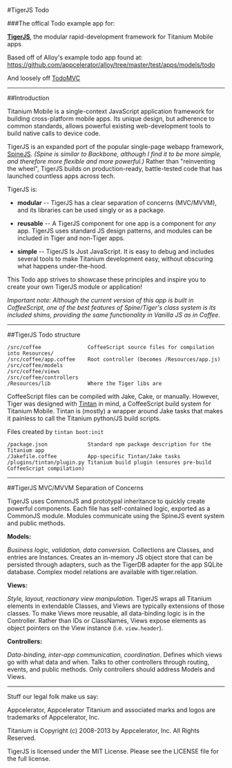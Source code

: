 #TigerJS Todo

###The offical Todo example app for:

[**TigerJS**](https://github.com/doublerebel/tiger), the modular rapid-development framework for Titanium Mobile apps

Based off of Alloy's example todo app found at:
https://github.com/appcelerator/alloy/tree/master/test/apps/models/todo

And loosely off [TodoMVC](https://github.com/addyosmani/todomvc)

---------------------------------
##Introduction

Titanium Mobile is a single-context JavaScript application framework for building cross-platform mobile apps.  Its unique design, but adherence to common standards, allows powerful existing web-development tools to build native calls to device code.

TigerJS is an expanded port of the popular single-page webapp framework, [SpineJS](https://github.com/spine/spine).  *(Spine is similar to Backbone, although I find it to be more simple, and therefore more flexible and more powerful.)*  Rather than "reinventing the wheel", TigerJS builds on production-ready, battle-tested code that has launched countless apps across tech.

TigerJS is:

  * **modular** -- TigerJS has a clear separation of concerns (MVC/MVVM), and its libraries can be used singly or as a package.

  * **reusable** -- A TigerJS component for one app is a component for *any* app.  TigerJS uses standard JS design patterns, and modules can be included in Tiger and non-Tiger apps.

  * **simple** -- TigerJS Is Just JavaScript.  It is easy to debug and includes several tools to make Titanium development easy, without obscuring what happens under-the-hood.

This Todo app strives to showcase these principles and inspire you to create your own TigerJS module or application!

*Important note:  Although the current version of this app is built in CoffeeScript, one of the best features of Spine/Tiger's class system is its included shims, providing the same functionality in Vanilla JS as in Coffee.*

---------------------------------
##TigerJS Todo structure

    /src/coffee               CoffeeScript source files for compilation into Resources/
    /src/coffee/app.coffee    Root controller (becomes /Resources/app.js)
    /src/coffee/models
    /src/coffee/views
    /src/coffee/controllers
    /Resources/lib            Where the Tiger libs are

CoffeeScript files can be compiled with Jake, Cake, or manually.  However, Tiger was designed with [Tintan](https://github.com/vic/tintan) in mind, a CoffeeScript build system for Titanium Mobile.
Tintan is (mostly) a wrapper around Jake tasks that makes it painless to call the Titanium python/JS build scripts.

Files created by `tintan boot:init`

    /package.json             Standard npm package description for the Titanium app
    /Jakefile.coffee          App-specific Tintan/Jake tasks
    /plugins/tintan/plugin.py Titanium build plugin (ensures pre-build CoffeeScript compilation)

----------------------------------
##TigerJS MVC/MVVM Separation of Concerns

TigerJS uses CommonJS and prototypal inheritance to quickly create powerful components.  Each file has self-contained logic, exported as a CommonJS module.  Modules communicate using the SpineJS event system and public methods.

**Models:**

*Business logic, validation, data conversion.*  Collections are Classes, and entries are Instances.  Creates an in-memory JS object store that can be persisted through adapters, such as the TigerDB adapter for the app SQLite database.  Complex model relations are available with tiger.relation.

**Views:**

*Style, layout, reactionary view manipulation.*  TigerJS wraps all Titanium elements in extendable Classes, and Views are typically extensions of those classes.  To make Views more reusable, all data-binding logic is in the Controller.  Rather than IDs or ClassNames, Views expose elements as object pointers on the View instance (i.e. `view.header`).

**Controllers:**

*Data-binding, inter-app communication, coordination*.  Defines which views go with what data and when.  Talks to other controllers through routing, events, and public methods.  Only controllers should address Models and Views.

----------------------------------
Stuff our legal folk make us say:

Appcelerator, Appcelerator Titanium and associated marks and logos are 
trademarks of Appcelerator, Inc. 

Titanium is Copyright (c) 2008-2013 by Appcelerator, Inc. All Rights Reserved.

TigerJS is licensed under the MIT License. Please
see the LICENSE file for the full license.

